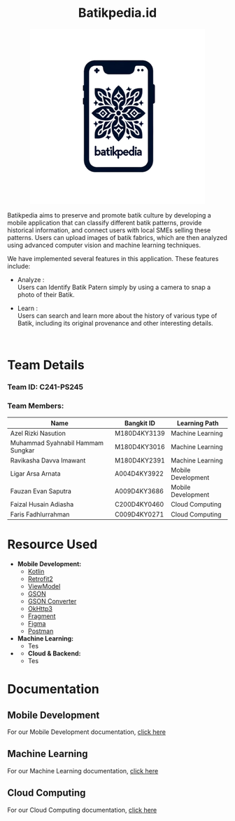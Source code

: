 <p align="center">
  <h1 align="center"><b>Batikpedia.id</b></h1>
</p>

<p align="center">
  <img src="https://github.com/Batikpedia-id/.github/blob/main/profile/images/LogoRemove.png" alt="Batikpedia Logo" width="400px">
</p>

Batikpedia aims to preserve and promote batik culture by developing a mobile application that can classify different batik patterns, provide historical information, and connect users with local SMEs selling these patterns. Users can upload images of batik fabrics, which are then analyzed using advanced computer vision and machine learning techniques.

We have implemented several features in this application. These features include:

- Analyze :
<br /> Users can Identify Batik Patern simply by using a camera to snap a photo of their Batik.

- Learn :
<br /> Users can search and learn more about the history of various type of Batik, including its original provenance and other interesting details.

<br>

# Team Details

### Team ID: C241-PS245
### Team Members:
| Name                               | Bangkit ID       | Learning Path            |
| ---------------------------------- | ---------------- | ------------------------ |
| Azel Rizki Nasution                | M180D4KY3139     | Machine Learning         |
| Muhammad Syahnabil Hammam Sungkar  | M180D4KY3016     | Machine Learning         |
| Ravikasha Davva Imawant            | M180D4KY2391     | Machine Learning         |
| Ligar Arsa Arnata                  | A004D4KY3922     | Mobile Development       |
| Fauzan Evan Saputra                | A009D4KY3686     | Mobile Development       |
| Faizal Husain Adiasha              | C200D4KY0460     | Cloud Computing          |
| Faris Fadhlurrahman                | C009D4KY0271     | Cloud Computing          |

# Resource Used
- <b> Mobile Development: </b>
  - [Kotlin](https://kotlinlang.org/)
  - [Retrofit2](https://kotlinlang.org/)
  - [ViewModel](https://developer.android.com/topic/libraries/architecture/viewmodel)
  - [GSON](https://github.com/google/gson)
  - [GSON Converter](https://github.com/square/retrofit/tree/master/retrofit-converters/gson)
  - [OkHttp3](https://square.github.io/okhttp/)
  - [Fragment](https://developer.android.com/guide/fragments?hl=id)
  - [Figma](https://www.figma.com/)
  - [Postman](https://www.postman.com/)
- <b> Machine Learning: </b>
  - Tes
- - <b> Cloud & Backend: </b>
  - Tes

# Documentation
## Mobile Development
For our Mobile Development documentation, [click here](https://github.com/Batikpedia-id/batikpedia-mobdev#readme)
## Machine Learning
For our Machine Learning documentation, [click here](https://github.com/Batikpedia-id/batikpedia-ml#readme)
## Cloud Computing
For our Cloud Computing documentation, [click here](https://github.com/Batikpedia-id/batikpedia-backend#readme)

